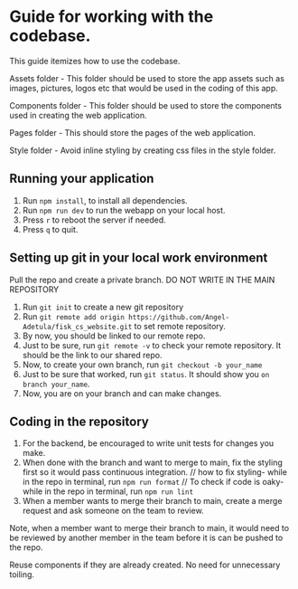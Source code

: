 # Guide for working with the codebase.
This guide itemizes how to use the codebase.

Assets folder - This folder should be used to store the app assets such as images, pictures, logos etc that would be used in
the coding of this app.

Components folder - This folder should be used to store the components used in creating the web application.

Pages folder - This should store the pages of the web application.

Style folder - Avoid inline styling by creating css files in the style folder.

## Running your application
1. Run `npm install`, to install all dependencies.
2. Run `npm run dev` to run the webapp on your local host.
3. Press `r` to reboot the server if needed.
4. Press `q` to quit. 


## Setting up git in your local work environment
Pull the repo and create a private branch. DO NOT WRITE IN THE MAIN REPOSITORY
1. Run `git init` to create a new git repository
2. Run `git remote add origin https://github.com/Angel-Adetula/fisk_cs_website.git` to set remote repository.
3. By now, you should be linked to our remote repo.
4. Just to be sure, run `git remote -v` to check your remote repository. It should be the link to our shared repo.
5. Now, to create your own branch, run `git checkout -b your_name`
6. Just to be sure that worked, run `git status`. It should show you `on branch your_name`.
7. Now, you are on your branch and can make changes.


## Coding in the repository
1. For the backend, be encouraged to write unit tests for changes you make.
2. When done with the branch and want to merge to main, fix the styling first so it would pass continuous integration.
    // how to fix styling- while in the repo in terminal, run 
    ``` npm run format ```
    // To check if code is oaky- while in the repo in terminal, run 
    ``` npm run lint ```
3. When a member wants to merge their branch to main, create a merge request and ask someone on the team to review.


Note, when a member want to merge their branch to main, it would need to be reviewed by another member in the team before it is can be pushed to the repo.

Reuse components if they are already created. No need for unnecessary toiling. 